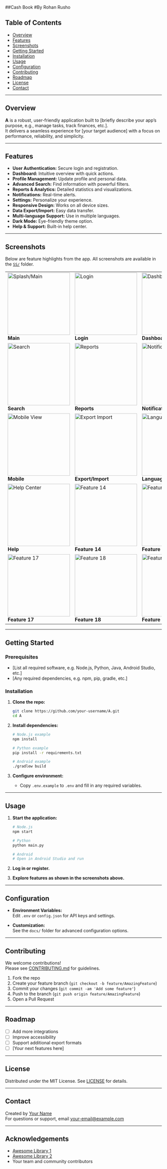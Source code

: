 ##Cash Book
#By Rohan Rusho

## Table of Contents

- [Overview](#overview)
- [Features](#features)
- [Screenshots](#screenshots)
- [Getting Started](#getting-started)
- [Installation](#installation)
- [Usage](#usage)
- [Configuration](#configuration)
- [Contributing](#contributing)
- [Roadmap](#roadmap)
- [License](#license)
- [Contact](#contact)

---

## Overview

**A** is a robust, user-friendly application built to [briefly describe your app’s purpose, e.g., manage tasks, track finances, etc.].  
It delivers a seamless experience for [your target audience] with a focus on performance, reliability, and simplicity.

---

## Features

- **User Authentication:** Secure login and registration.
- **Dashboard:** Intuitive overview with quick actions.
- **Profile Management:** Update profile and personal data.
- **Advanced Search:** Find information with powerful filters.
- **Reports & Analytics:** Detailed statistics and visualizations.
- **Notifications:** Real-time alerts.
- **Settings:** Personalize your experience.
- **Responsive Design:** Works on all device sizes.
- **Data Export/Import:** Easy data transfer.
- **Multi-language Support:** Use in multiple languages.
- **Dark Mode:** Eye-friendly theme option.
- **Help & Support:** Built-in help center.

---

## Screenshots

Below are feature highlights from the app. All screenshots are available in the [`SS/`](SS) folder.

<table>
  <tr>
    <td><img src="SS/1.png"   alt="Splash/Main"        width="200"/><br/><b>Main</b></td>
    <td><img src="SS/2.png"   alt="Login"              width="200"/><br/><b>Login</b></td>
    <td><img src="SS/3.png"   alt="Dashboard"          width="200"/><br/><b>Dashboard</b></td>
    <td><img src="SS/4.png"   alt="Profile"            width="200"/><br/><b>Profile</b></td>
  </tr>
  <tr>
    <td><img src="SS/5.png"   alt="Search"             width="200"/><br/><b>Search</b></td>
    <td><img src="SS/6.png"   alt="Reports"            width="200"/><br/><b>Reports</b></td>
    <td><img src="SS/7.png"   alt="Notifications"      width="200"/><br/><b>Notifications</b></td>
    <td><img src="SS/8.png"   alt="Settings"           width="200"/><br/><b>Settings</b></td>
  </tr>
  <tr>
    <td><img src="SS/9.png"   alt="Mobile View"        width="200"/><br/><b>Mobile</b></td>
    <td><img src="SS/10.png"  alt="Export Import"      width="200"/><br/><b>Export/Import</b></td>
    <td><img src="SS/11.png"  alt="Languages"          width="200"/><br/><b>Languages</b></td>
    <td><img src="SS/12.png"  alt="Dark Mode"          width="200"/><br/><b>Dark Mode</b></td>
  </tr>
  <tr>
    <td><img src="SS/13.png"  alt="Help Center"        width="200"/><br/><b>Help</b></td>
    <td><img src="SS/14.png"  alt="Feature 14"         width="200"/><br/><b>Feature 14</b></td>
    <td><img src="SS/15.png"  alt="Feature 15"         width="200"/><br/><b>Feature 15</b></td>
    <td><img src="SS/16.png"  alt="Feature 16"         width="200"/><br/><b>Feature 16</b></td>
  </tr>
  <tr>
    <td><img src="SS/17.png"  alt="Feature 17"         width="200"/><br/><b>Feature 17</b></td>
    <td><img src="SS/18.png"  alt="Feature 18"         width="200"/><br/><b>Feature 18</b></td>
    <td><img src="SS/19.png"  alt="Feature 19"         width="200"/><br/><b>Feature 19</b></td>
    <td><img src="SS/20.png"  alt="Feature 20"         width="200"/><br/><b>Feature 20</b></td>
  </tr>
</table>

---

## Getting Started

### Prerequisites

- [List all required software, e.g. Node.js, Python, Java, Android Studio, etc.]
- [Any required dependencies, e.g. npm, pip, gradle, etc.]

### Installation

1. **Clone the repo:**
   ```bash
   git clone https://github.com/your-username/A.git
   cd A
   ```

2. **Install dependencies:**
   ```bash
   # Node.js example
   npm install

   # Python example
   pip install -r requirements.txt

   # Android example
   ./gradlew build
   ```

3. **Configure environment:**
   - Copy `.env.example` to `.env` and fill in any required variables.

---

## Usage

1. **Start the application:**
   ```bash
   # Node.js
   npm start

   # Python
   python main.py

   # Android
   # Open in Android Studio and run
   ```

2. **Log in or register.**
3. **Explore features as shown in the screenshots above.**

---

## Configuration

- **Environment Variables:**  
  Edit `.env` or `config.json` for API keys and settings.

- **Customization:**  
  See the `docs/` folder for advanced configuration options.

---

## Contributing

We welcome contributions!  
Please see [CONTRIBUTING.md](CONTRIBUTING.md) for guidelines.

1. Fork the repo
2. Create your feature branch (`git checkout -b feature/AmazingFeature`)
3. Commit your changes (`git commit -am 'Add some feature'`)
4. Push to the branch (`git push origin feature/AmazingFeature`)
5. Open a Pull Request

---

## Roadmap

- [ ] Add more integrations
- [ ] Improve accessibility
- [ ] Support additional export formats
- [ ] [Your next features here]

---

## License

Distributed under the MIT License. See [LICENSE](LICENSE) for details.

---

## Contact

Created by [Your Name](https://github.com/your-username)  
For questions or support, email [your-email@example.com](mailto:your-email@example.com)

---

## Acknowledgements

- [Awesome Library 1](https://github.com/...)
- [Awesome Library 2](https://github.com/...)
- Your team and community contributors

